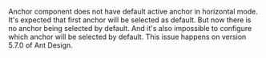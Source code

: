 Anchor component does not have default active anchor in horizontal mode. It's expected that first anchor will be selected as default. But now there is no anchor being selected by default. And it's also impossible to configure which anchor will be selected by default. This issue happens on version 5.7.0 of Ant Design.
